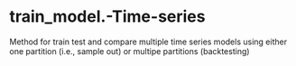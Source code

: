 # train_model.-Time-series
Method for train test and compare multiple time series models using either one partition (i.e., sample out) or multipe partitions (backtesting)
